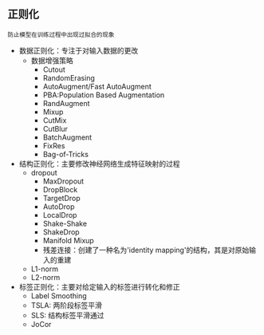 <!--
 * @Descripttion: 
 * @version: 
 * @Author: jhq
 * @Date: 2022-09-20 22:22:06
 * @LastEditors: jhq
 * @LastEditTime: 2022-09-20 22:55:41
-->
## 正则化
    防止模型在训练过程中出现过拟合的现象
* 数据正则化：专注于对输入数据的更改
    - 数据增强策略  
        * Cutout 
        * RandomErasing
        * AutoAugment/Fast AutoAugment
        * PBA:Population Based Augmentation
        * RandAugment
        * Mixup
        * CutMix
        * CutBlur
        * BatchAugment
        * FixRes
        * Bag-of-Tricks
* 结构正则化：主要修改神经网络生成特征映射的过程
    - dropout  
        * MaxDropout
        * DropBlock
        * TargetDrop
        * AutoDrop
        * LocalDrop
        * Shake-Shake
        * ShakeDrop
        * Manifold Mixup
        * 残差连接：创建了一种名为'identity mapping'的结构，其是对原始输入的重建
    - L1-norm
    - L2-norm
* 标签正则化：主要对给定输入的标签进行转化和修正  
    - Label Smoothing
    - TSLA: 两阶段标签平滑
    - SLS: 结构标签平滑通过
    - JoCor


